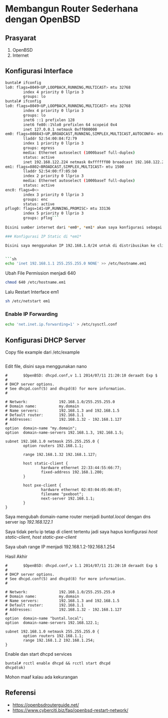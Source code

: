# Membangun Router Sederhana dengan OpenBSD



## Prasyarat

1. OpenBSD
2. Internet

## Konfigurasi Interface

```sh
buntal# ifconfig
lo0: flags=8049<UP,LOOPBACK,RUNNING,MULTICAST> mtu 32768
        index 4 priority 0 llprio 3
        groups: lo
buntal# ifconfig
lo0: flags=8049<UP,LOOPBACK,RUNNING,MULTICAST> mtu 32768
        index 4 priority 0 llprio 3
        groups: lo
        inet6 ::1 prefixlen 128
        inet6 fe80::1%lo0 prefixlen 64 scopeid 0x4
        inet 127.0.0.1 netmask 0xff000000
em0: flags=808843<UP,BROADCAST,RUNNING,SIMPLEX,MULTICAST,AUTOCONF4> mtu 1500
        lladdr 52:54:00:84:f2:79
        index 1 priority 0 llprio 3
        groups: egress
        media: Ethernet autoselect (1000baseT full-duplex)
        status: active
        inet 192.168.122.224 netmask 0xffffff00 broadcast 192.168.122.255
em1: flags=8802<BROADCAST,SIMPLEX,MULTICAST> mtu 1500
        lladdr 52:54:00:f7:05:b0
        index 2 priority 0 llprio 3
        media: Ethernet autoselect (1000baseT full-duplex)
        status: active
enc0: flags=0<>
        index 3 priority 0 llprio 3
        groups: enc
        status: active
pflog0: flags=141<UP,RUNNING,PROMISC> mtu 33136
        index 5 priority 0 llprio 3
        groups: pflog```
      
Disini sumber internet dari *em0*, *em1* akan saya konfigurasi sebagai dhcp server untuk client

### Konfigurasi IP Static di *em1*

Disini saya menggunakan IP 192.168.1.0/24 untuk di distribusikan ke client


```sh
echo 'inet 192.168.1.1 255.255.255.0 NONE' >> /etc/hostname.em1
```
Ubah File Permission menjadi 640

```sh
chmod 640 /etc/hostname.em1
```

Lalu Restart Interface em1

```sh
sh /etc/netstart em1
```

### Enable IP Forwarding

```sh
echo 'net.inet.ip.forwarding=1' > /etc/sysctl.conf
```

## Konfigurasi DHCP Server

Copy file example dari /etc/example

```cp /etc/example/dhcpd.conf /etc/dhcpd.conf
```

Edit file, disini saya menggunakan nano

```nano /etc/dhcpd.conf
#       $OpenBSD: dhcpd.conf,v 1.1 2014/07/11 21:20:10 deraadt Exp $
#
# DHCP server options.
# See dhcpd.conf(5) and dhcpd(8) for more information.
#

# Network:              192.168.1.0/255.255.255.0
# Domain name:          my.domain
# Name servers:         192.168.1.3 and 192.168.1.5
# Default router:       192.168.1.1
# Addresses:            192.168.1.32 - 192.168.1.127
#
option  domain-name "my.domain";
option  domain-name-servers 192.168.1.3, 192.168.1.5;

subnet 192.168.1.0 netmask 255.255.255.0 {
        option routers 192.168.1.1;

        range 192.168.1.32 192.168.1.127;

        host static-client {
                hardware ethernet 22:33:44:55:66:77;
                fixed-address 192.168.1.200;
        }

        host pxe-client {
                hardware ethernet 02:03:04:05:06:07;
                filename "pxeboot";
                next-server 192.168.1.1;
        }
}
```

Saya mengubah domain-name router menjadi *buntal.local* dengan dns server isp *192.168.122.1*

Saya tidak perlu ip tetap di client tertentu jadi saya hapus konfigurasi *host static-client*, *host static-pxe-client*

Saya ubah range IP menjadi 192.168.1.2-192.168.1.254

Hasil Akhir

```
#       $OpenBSD: dhcpd.conf,v 1.1 2014/07/11 21:20:10 deraadt Exp $
#
# DHCP server options.
# See dhcpd.conf(5) and dhcpd(8) for more information.
#

# Network:              192.168.1.0/255.255.255.0
# Domain name:          my.domain
# Name servers:         192.168.1.3 and 192.168.1.5
# Default router:       192.168.1.1
# Addresses:            192.168.1.32 - 192.168.1.127
#
option  domain-name "buntal.local";
option  domain-name-servers 192.168.122.1;

subnet 192.168.1.0 netmask 255.255.255.0 {
        option routers 192.168.1.1;
        range 192.168.1.2 192.168.1.254;
}

```
Enable dan start dhcpd services

```
buntal# rcctl enable dhcpd && rcctl start dhcpd                         
dhcpd(ok)
```
Mohon maaf kalau ada kekurangan

## Referensi

* https://openbsdrouterguide.net/
* https://www.cyberciti.biz/faq/openbsd-restart-network/

